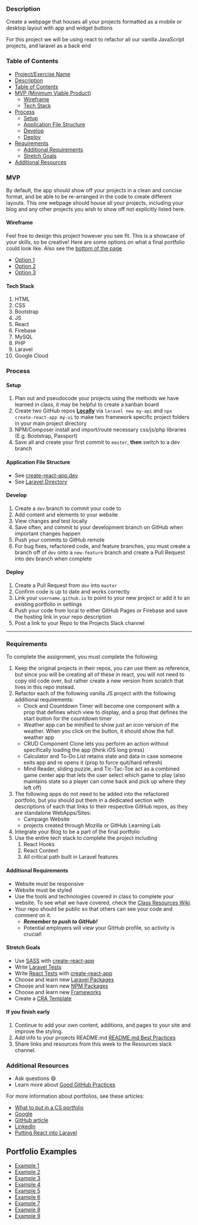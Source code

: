 ### Description

Create a webpage that houses all your projects formatted as a mobile or desktop layout with app and widget buttons

For this project we will be using react to refactor all our vanilla JavaScript projects, and laravel as a back end

### Table of Contents

<!--ts-->
- [Project/Exercise Name](https://GitHub.com/bootcamp-students/Resources/wiki/Final-Portfolio)
- [Description](#Description)
- [Table of Contents](#table-of-contents)
- [MVP (Minimum Viable Product)](#MVP)
  - [Wireframe](#Wireframe)
  - [Tech Stack](#Tech-Stack)
- [Process](#process)
  - [Setup](#Setup)
  - [Application File Structure](#Application-File-Structure)
  - [Develop](#Develop)
  - [Deploy](#Deploy)
- [Requirements](#Requirements)
  - [Additional Requirements](#Additional-Requirements)
  - [Stretch Goals](#Stretch-Goals)
- [Additional Resources](#Additional-Resources)
<!--te-->

### MVP

By default, the app should show off your projects in a clean and concise format, and be able to be re-arranged in the code to create different layouts. This one webpage should house all your projects, including your blog and any other projects you wish to show off not explicitly listed here.

#### Wireframe

Feel free to design this project however you see fit. This is a showcase of your skills, so be creative! Here are some options on what a final portfolio could look like. Also see the [bottom of the page](#Portfolio-Examples)

- [Option 1](https://GitHub.com/bootcamp-students/Resources/blob/master/images/wireframes/mobile-widgets.png)
- [Option 2](https://GitHub.com/bootcamp-students/Resources/blob/master/images/wireframes/desktop-widgets.png)
- [Option 3](https://getbootstrap.com/docs/4.4/examples/album/)

#### Tech Stack

1. HTML
2. CSS
3. Bootstrap
4. JS
5. React
6. Firebase
7. MySQL
8. PHP
9. Laravel
10. Google Cloud

### Process

#### Setup

1. Plan out and pseudocode your projects using the methods we have learned in class, it may be helpful to create a kanban board
2. Create two GitHub repos [**Locally**](https://GitHub.com/bootcamp-students/Resources/wiki/Git-Instructions) via `laravel new my-api` and `npx create-react-app my-ui` to make two framework specific project folders in your main project directory
3. NPM/Composer install and import/route necessary css/js/php libraries (E.g. Bootstrap, Passport)
4. Save all and create your first commit to `master`, **then** switch to a dev branch

#### Application File Structure

- See [create-react-app.dev](https://create-react-app.dev/docs/folder-structure)
- See [Laravel Directory](https://laravel.com/docs/6.x/structure)

#### Develop

1. Create a `dev` branch to commit your code to
2. Add content and elements to your website
3. View changes and test locally
4. Save often, and commit to your development branch on GitHub when important changes happen
5. Push your commits to GitHub remote
6. For bug fixes, refactored code, and feature branches, you must create a branch off of `dev` onto a `new-feature` branch and create a Pull Request into dev branch when complete

#### Deploy

1. Create a Pull Request from `dev` into `master`
2. Confirm code is up to date and works correctly
3. Link your `username.github.io` to point to your new project or add it to an existing portfolio in settings
4. Push your code from local to either GitHub Pages or Firebase and save the hosting link in your repo description
5. Post a link to your Repo to the Projects Slack channel

---

### Requirements

To complete the assignment, you must complete the following:

1. Keep the original projects in their repos, you can use them as reference, but since you will be creating all of these in react, you will not need to copy old code over, but rather create a new version from scratch that lives in this repo instead.
2. Refactor each of the following vanilla JS project with the following additional requirements:
   - Clock and Countdown Timer will become one component with a prop that defines which view to display, and a prop that defines the start button for the countdown timer
   - Weather app can be minified to show just an icon version of the weather. When you click on the button, it should show the full weather app
   - CRUD Component Clone lets you perform an action without specifically loading the app (think iOS long press)
   - Calculator and To-Do List retains state and data in case someone exits app and re opens it (prop to force quit/hard refresh)
   - Mind Reader, sliding puzzle, and Tic-Tac-Toe act as a combined game center app that lets the user select which game to play (also maintains state so a player can come back and pick up where they left off)
3. The following apps do not need to be added into the refactored portfolio, but you should put them in a dedicated section with descriptions of each that links to their respective GitHub repos, as they are standalone WebApps/Sites:
   - Campaign Website
   - projects created through Mozilla or GitHub Learning Lab
4. Integrate your Blog to be a part of the final portfolio
5. Use the entire tech stack to complete the project including
   1. React Hooks
   2. React Context
   3. All critical path built in Laravel features

#### Additional Requirements

- Website must be responsive
- Website must be styled
- Use the tools and technologies covered in class to complete your website. To see what we have covered, check the [Class Resources Wiki](https://GitHub.com/bootcamp-students/Resources/wiki/Resources).
- Your repo should be public so that others can see your code and comment on it.
  - _**Remember to push to GitHub!**_
  - Potential employers will view your GitHub profile, so activity is crucial!

#### Stretch Goals

- Use [SASS](https://sass-lang.com/guide) with [create-react-app](https://create-react-app.dev/docs/adding-a-sass-stylesheet)
- Write [Laravel Tests](https://laravel.com/docs/6.x/testing)
- Write [React Tests](https://reactjs.org/docs/testing.html) with [create-react-app](https://create-react-app.dev/docs/running-tests)
- Choose and learn new [Laravel Packages](https://laravel.com/docs/6.x/billing)
- Choose and learn new [NPM Packages](https://www.npmjs.com/search?q=react&ranking=popularity)
- Choose and learn new [Frameworks](https://GitHub.com/topics/framework)
- Create a [CRA Template](https://create-react-app.dev/docs/custom-templates)

#### If you finish early

1. Continue to add your own content, additions, and pages to your site and improve the styling.
2. Add info to your projects README.md [README.md Best Practices](https://gist.GitHub.com/PurpleBooth/109311bb0361f32d87a2)
3. Share links and resources from this week to the Resources slack channel.

### Additional Resources

- Ask questions :smile:
- Learn more about [Good GitHub Practices](https://guides.github.com)

For more information about portfolios, see these articles:

- [What to put in a CS portfolio](https://www.bestcomputerscienceschools.net/how-to-create-a-portfolio-for-tech-jobs/)
- [Google](https://www.google.com/search?q=developer+portfolio&oq=developer+portfolio&aqs=chrome..69i57j0l5.3263j1j7&sourceid=chrome&ie=UTF-8)
- [GitHub article](https://techbeacon.com/app-dev-testing/what-do-job-seeking-developers-need-their-GitHub)
- [LinkedIn](https://medium.com/@samanthaming/tips-to-optimize-your-linkedin-profile-for-developers-77777c1e2c2e)
- [Putting React into Laravel](https://laravel.com/docs/6.x/frontend#using-react)

## Portfolio Examples

- [Example 1](https://www.freecodecamp.org/news/15-web-developer-portfolios-to-inspire-you-137fb1743cae/)
- [Example 2](https://www.mockplus.com/blog/post/web-developer-portfolio)
- [Example 3](https://skillcrush.com/2019/04/18/web-developer-portfolios/)
- [Example 4](https://hackernoon.com/top-12-web-developer-portfolios-to-get-inspirations-b1a54247329e)
- [Example 5](https://ianlunn.co.uk/)
- [Example 6](https://wpamelia.com/portfolio-websites/)
- [Example 7](https://gskinner.com/)
- [Example 8](https://threejs.org/)
- [Example 9](https://www.google.com/search?q=front+end+developer+portfolio&oq=front+end+developer+&aqs=chrome.1.69i57j0l7.4791j0j4&sourceid=chrome&ie=UTF-8)
